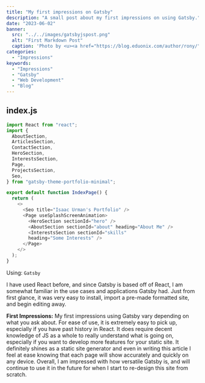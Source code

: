 ```yaml
---
title: "My first impressions on Gatsby"
description: "A small post about my first impressions on using Gatsby."
date: "2023-06-02"
banner:
  src: "../../images/gatsbyjspost.png"
  alt: "First Markdown Post"
  caption: 'Photo by <u><a href="https://blog.eduonix.com/author/rony/">Krishnakumar</a></u>'
categories:
  - "Impressions"
keywords:
  - "Impressions"
  - "Gatsby"
  - "Web Development"
  - "Blog"
---
```


## index.js

```js
import React from "react";
import {
  AboutSection,
  ArticlesSection,
  ContactSection,
  HeroSection,
  InterestsSection,
  Page,
  ProjectsSection,
  Seo,
} from "gatsby-theme-portfolio-minimal";

export default function IndexPage() {
  return (
    <>
      <Seo title="Isaac Urman's Portfolio" />
      <Page useSplashScreenAnimation>
        <HeroSection sectionId="hero" />
        <AboutSection sectionId="about" heading="About Me" />
        <InterestsSection sectionId="skills" 
        heading="Some Interests" />
      </Page>
    </>
  );
}

```

Using: `Gatsby`

I have used React before, and since Gatsby is based off of React, I am somewhat familiar in the use cases and applications Gatsby had. Just from first glance, it was very easy to install, import a pre-made formatted site, and begin editing away.

**First Impressions:** My first impressions using Gatsby vary depending on what you ask about. For ease of use, it is extremely easy to pick up, especially if you have past history in React. It does require decent knowledge of JS as a whole to really understand what is going on, especially if you want to develop more features for your static site. It definitely shines as a static site generator and even in writing this article I feel at ease knowing that each page will show accurately and quickly on any device. Overall, I am impressed with how versatile Gatsby is, and will continue to use it in the future for when I start to re-design this site from scratch.